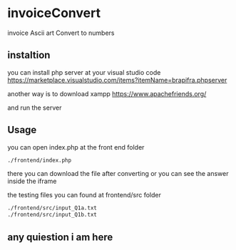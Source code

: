 # invoiceConvert
invoice Ascii art Convert to numbers


## instaltion
you can install  php server at your visual studio code
https://marketplace.visualstudio.com/items?itemName=brapifra.phpserver

another way is to download xampp
https://www.apachefriends.org/

and run the server

## Usage
you can open index.php at the front end folder
```bash
./frontend/index.php
```
there you can download the file after converting
or you can see the answer inside the iframe

the testing files you can found at frontend/src folder
```bash
./frontend/src/input_Q1a.txt
./frontend/src/input_Q1b.txt
```

## any quiestion i am here 

